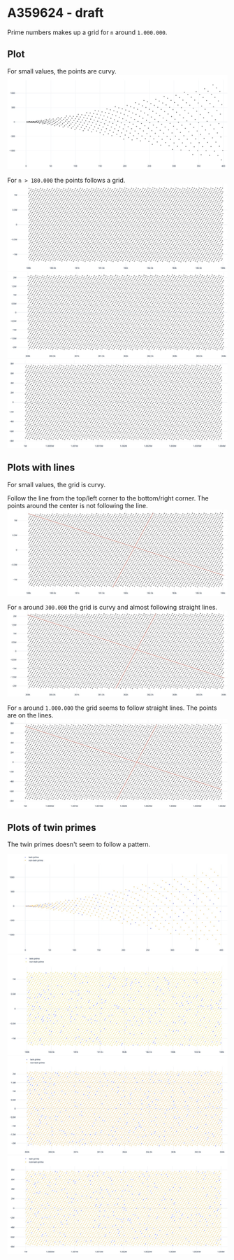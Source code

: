 # A359624 - draft

Prime numbers makes up a grid for `n` around `1.000.000`.


## Plot

For small values, the points are curvy.
<img src="1 - 400 - plot.jpg">

For `n > 180.000` the points follows a grid.
<img src="180k - 184k - plot.jpg">
<img src="300k - 304k - plot.jpg">
<img src="1000k - 1004k - plot.jpg">


## Plots with lines

For small values, the grid is curvy.

Follow the line from the top/left corner to the bottom/right corner. The points around the center is not following the line.
<img src="180k - 184k - plot with manual lines - the points are not following the straigh lines.jpg">

For `n` around `300.000` the grid is curvy and almost following straight lines.
<img src="300k - 304k - plot with manual lines - the points are not following the straigh lines.jpg">

For `n` around `1.000.000` the grid seems to follow straight lines. The points are on the lines.
<img src="1000k - 1004k - plot with manual lines - the points follows straight lines.jpg">


## Plots of twin primes

The twin primes doesn't seem to follow a pattern.

<img src="1 - 400 - no structure with twin and nontwin primes.jpg">
<img src="180k - 184k - no structure with twin and nontwin primes.jpg">
<img src="300k - 304k - no structure with twin and nontwin primes.jpg">
<img src="1000k - 1004k - no structure with twin and nontwin primes.jpg">


